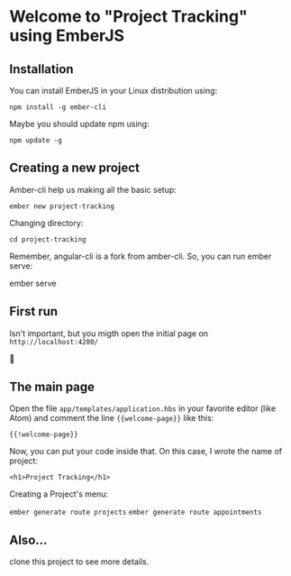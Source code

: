 # Welcome to "Project Tracking" using EmberJS

## Installation

You can install EmberJS in your Linux distribution using:

`npm install -g ember-cli`

Maybe you should update npm using:

`npm update -g`

## Creating a new project

Amber-cli help us making all the basic setup:

`ember new project-tracking`

Changing directory:

`cd project-tracking`

Remember, angular-cli is a fork from amber-cli. So, you can run ember serve:

ember serve

## First run

Isn't important, but you migth open the initial page on `http://localhost:4200/`

 :eyes:

## The main page

Open the file `app/templates/application.hbs` in your favorite editor (like Atom) and comment the line `{{welcome-page}}` like this:

`{{!welcome-page}}`

Now, you can put your code inside that. On this case, I wrote the name of project:

`<h1>Project Tracking</h1>`

Creating a Project's menu:

`ember generate route projects`
`ember generate route appointments`

## Also...

clone this project to see more details.
